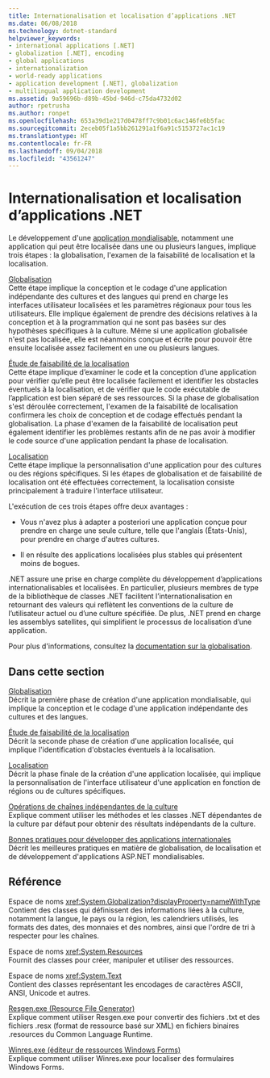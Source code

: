 ```yaml
---
title: Internationalisation et localisation d’applications .NET
ms.date: 06/08/2018
ms.technology: dotnet-standard
helpviewer_keywords:
- international applications [.NET]
- globalization [.NET], encoding
- global applications
- internationalization
- world-ready applications
- application development [.NET], globalization
- multilingual application development
ms.assetid: 9a59696b-d89b-45bd-946d-c75da4732d02
author: rpetrusha
ms.author: ronpet
ms.openlocfilehash: 653a39d1e217d0478ff7c9b01c6ac146fe6b5fac
ms.sourcegitcommit: 2eceb05f1a5bb261291a1f6a91c5153727ac1c19
ms.translationtype: HT
ms.contentlocale: fr-FR
ms.lasthandoff: 09/04/2018
ms.locfileid: "43561247"
---
```

# <a name="globalizing-and-localizing-net-applications"></a>Internationalisation et localisation d’applications .NET
Le développement d'une [application mondialisable](https://msdn.microsoft.com/goglobal/bb978433.aspx), notamment une application qui peut être localisée dans une ou plusieurs langues, implique trois étapes : la globalisation, l'examen de la faisabilité de localisation et la localisation.  
  
 [Globalisation](../../../docs/standard/globalization-localization/globalization.md)  
 Cette étape implique la conception et le codage d'une application indépendante des cultures et des langues qui prend en charge les interfaces utilisateur localisées et les paramètres régionaux pour tous les utilisateurs. Elle implique également de prendre des décisions relatives à la conception et à la programmation qui ne sont pas basées sur des hypothèses spécifiques à la culture. Même si une application globalisée n'est pas localisée, elle est néanmoins conçue et écrite pour pouvoir être ensuite localisée assez facilement en une ou plusieurs langues.  
  
 [Étude de faisabilité de la localisation](../../../docs/standard/globalization-localization/localizability-review.md)  
 Cette étape implique d’examiner le code et la conception d’une application pour vérifier qu’elle peut être localisée facilement et identifier les obstacles éventuels à la localisation, et de vérifier que le code exécutable de l’application est bien séparé de ses ressources. Si la phase de globalisation s'est déroulée correctement, l'examen de la faisabilité de localisation confirmera les choix de conception et de codage effectués pendant la globalisation. La phase d'examen de la faisabilité de localisation peut également identifier les problèmes restants afin de ne pas avoir à modifier le code source d'une application pendant la phase de localisation.  
  
 [Localisation](../../../docs/standard/globalization-localization/localization.md)  
 Cette étape implique la personnalisation d'une application pour des cultures ou des régions spécifiques. Si les étapes de globalisation et de faisabilité de localisation ont été effectuées correctement, la localisation consiste principalement à traduire l'interface utilisateur.  
  
 L'exécution de ces trois étapes offre deux avantages :  
  
-   Vous n'avez plus à adapter a posteriori une application conçue pour prendre en charge une seule culture, telle que l'anglais (États-Unis), pour prendre en charge d'autres cultures.  
  
-   Il en résulte des applications localisées plus stables qui présentent moins de bogues.  
  
 .NET assure une prise en charge complète du développement d’applications internationalisables et localisées. En particulier, plusieurs membres de type de la bibliothèque de classes .NET facilitent l’internationalisation en retournant des valeurs qui reflètent les conventions de la culture de l’utilisateur actuel ou d’une culture spécifiée. De plus, .NET prend en charge les assemblys satellites, qui simplifient le processus de localisation d’une application.  
  
 Pour plus d'informations, consultez la [documentation sur la globalisation](/globalization/).  
  
## <a name="in-this-section"></a>Dans cette section  
 [Globalisation](../../../docs/standard/globalization-localization/globalization.md)  
 Décrit la première phase de création d'une application mondialisable, qui implique la conception et le codage d'une application indépendante des cultures et des langues.  
  
 [Étude de faisabilité de la localisation](../../../docs/standard/globalization-localization/localizability-review.md)  
 Décrit la seconde phase de création d'une application localisée, qui implique l'identification d'obstacles éventuels à la localisation.  
  
 [Localisation](../../../docs/standard/globalization-localization/localization.md)  
 Décrit la phase finale de la création d'une application localisée, qui implique la personnalisation de l'interface utilisateur d'une application en fonction de régions ou de cultures spécifiques.  
  
 [Opérations de chaînes indépendantes de la culture](../../../docs/standard/globalization-localization/culture-insensitive-string-operations.md)  
 Explique comment utiliser les méthodes et les classes .NET dépendantes de la culture par défaut pour obtenir des résultats indépendants de la culture.  
  
 [Bonnes pratiques pour développer des applications internationales](../../../docs/standard/globalization-localization/best-practices-for-developing-world-ready-apps.md)  
 Décrit les meilleures pratiques en matière de globalisation, de localisation et de développement d'applications ASP.NET mondialisables.  
  
## <a name="reference"></a>Référence  
 Espace de noms <xref:System.Globalization?displayProperty=nameWithType>  
 Contient des classes qui définissent des informations liées à la culture, notamment la langue, le pays ou la région, les calendriers utilisés, les formats des dates, des monnaies et des nombres, ainsi que l'ordre de tri à respecter pour les chaînes.  
  
 Espace de noms <xref:System.Resources>  
 Fournit des classes pour créer, manipuler et utiliser des ressources.  
  
 Espace de noms <xref:System.Text>  
 Contient des classes représentant les encodages de caractères ASCII, ANSI, Unicode et autres.  
  
 [Resgen.exe (Resource File Generator)](../../../docs/framework/tools/resgen-exe-resource-file-generator.md)  
 Explique comment utiliser Resgen.exe pour convertir des fichiers .txt et des fichiers .resx (format de ressource basé sur XML) en fichiers binaires .resources du Common Language Runtime.  
  
 [Winres.exe (éditeur de ressources Windows Forms)](../../../docs/framework/tools/winres-exe-windows-forms-resource-editor.md)  
 Explique comment utiliser Winres.exe pour localiser des formulaires Windows Forms.
